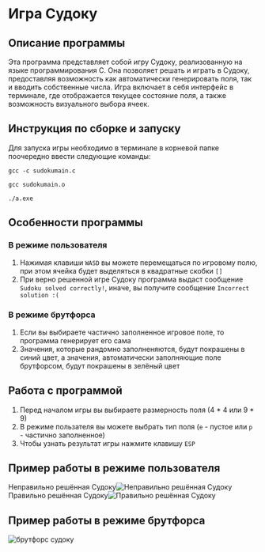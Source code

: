 # Игра Судоку
## Описание программы
Эта программа представляет собой игру Судоку, реализованную на языке программирования C. Она позволяет решать и играть в Судоку, предоставляя возможность как автоматически генерировать поля, так и вводить собственные числа. Игра включает в себя интерфейс в терминале, где отображается текущее состояние поля, а также возможность визуального выбора ячеек.

## Инструкция по сборке и запуску
Для запуска игры необходимо в терминале в корневой папке поочередно ввести следующие команды:
```
gcc -c sudokumain.c
```
```
gcc sudokumain.o
```
```
./a.exe
```
## Особенности программы
### В режиме пользователя
1. Нажимая клавиши ``` WASD ``` вы можете перемещаться по игровому полю, при этом ячейка будет выделяться в квадратные скобки ``` [] ```
2. При верно решенной игре Судоку программа выдаст сообщение ``` Sudoku solved correctly! ```, иначе, вы получите сообщение ``` Incorrect solution :( ```
### В режиме брутфорса
1. Если вы выбираете частично заполненное игровое поле, то программа генерирует его сама
2. Значения, которые рандомно заполненяются, будут покрашены в синий цвет, а значения, автоматически заполняющие поле брутфорсом, будут покрашены в зелёный цвет 
## Работа с программой
1. Перед началом игры вы выбираете размерность поля (4 * 4 или 9 * 9)
2. В режиме пользателя вы можете выбрать тип поля (``` e ``` - пустое или ``` p ``` - частично заполненное)
3. Чтобы узнать результат игры нажмите клавишу ``` ESP ```
## Пример работы в режиме пользователя
Неправильно решённая Судоку![Неправильно решённая Судоку](https://github.com/user-attachments/assets/6bdf4f1e-0831-4ffd-98c4-b61e6cded4a5) Правильно решённая Судоку![Правильно решённая Судоку](https://github.com/user-attachments/assets/963f9fc4-8620-40c6-9b49-a91c0803f5b6)
## Пример работы в режиме брутфорса
![брутфорс судоку](https://github.com/user-attachments/assets/9ffe8044-fa32-4aa9-ac68-1a67acbc2381)
